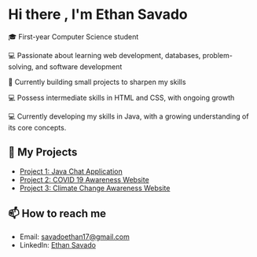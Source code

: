 # Hi there , I'm Ethan Savado

🎓 First-year Computer Science student 

💻 Passionate about learning web development, databases, problem-solving, and software development

🚀 Currently building small projects to sharpen my skills 

💻 Possess intermediate skills in HTML and CSS, with ongoing growth

💻 Currently developing my skills in Java, with a growing understanding of its core concepts. 

## 📂 My Projects
- [Project 1: Java Chat Application](https://github.com/savtech-cyber/JAVA-Chat-Application-Project.git)
- [Project 2: COVID 19 Awareness Website](https://github.com/savtech-cyber/COVID-19-WEBSITE-HTML-CSS-.git)
- [Project 3: Climate Change Awareness Website](https://github.com/savtech-cyber/Climate-Change-Website.git)

## 📫 How to reach me
- Email: savadoethan17@gmail.com
- LinkedIn: [Ethan Savado](www.linkedin.com/in/ethan-savado-2b127b25a)




